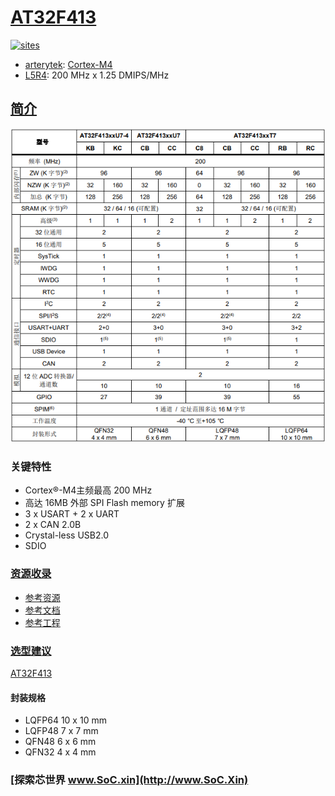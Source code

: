 ﻿# [AT32F413](https://github.com/SoCXin/AT32F413)

[![sites](http://182.61.61.133/link/resources/SoC.png)](http://www.SoC.Xin)

* [arterytek](https://www.arterytek.com/cn/index.jsp): [Cortex-M4](https://github.com/SoCXin/Cortex)
* [L5R4](https://github.com/SoCXin/Level): 200 MHz x 1.25 DMIPS/MHz

## [简介](https://github.com/SoCXin/AT32F413/wiki)

[![sites](docs/AT32F413.png)](https://www.arterytek.com/cn/product/AT32F413.jsp?t=1629178929761#Feature)

### 关键特性

* Cortex®-M4主频最高 200 MHz
* 高达 16MB 外部 SPI Flash memory 扩展
* 3 x USART + 2 x UART
* 2 x CAN 2.0B
* Crystal-less USB2.0
* SDIO

### [资源收录](https://github.com/SoCXin/AT32F413)

* [参考资源](src/)
* [参考文档](docs/)
* [参考工程](project/)


### [选型建议](https://github.com/SoCXin)

[AT32F413](https://github.com/SoCXin/AT32F413)

#### 封装规格

* LQFP64 10 x 10 mm
* LQFP48 7 x 7 mm
* QFN48 6 x 6 mm
* QFN32 4 x 4 mm

### [探索芯世界 www.SoC.xin](http://www.SoC.Xin)

